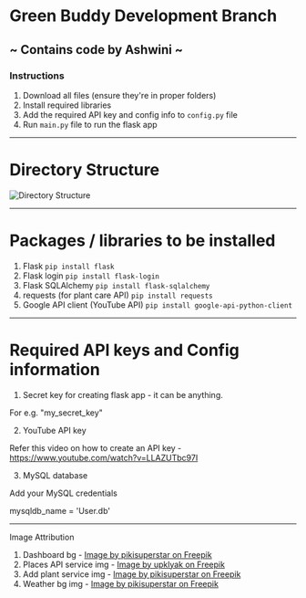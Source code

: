 # Green Buddy Development Branch 
## ~ Contains code by Ashwini ~
### Instructions
1. Download all files (ensure they're in proper folders)
2. Install required libraries
3. Add the required API key and config info to `config.py` file
4. Run `main.py` file to run the flask app

----------------------------------------------------------------------------------------------

# Directory Structure

![Directory Structure](https://github.com/user-attachments/assets/0743c095-1a10-46de-a605-bc29ee13b292)

----------------------------------------------------------------------------------------------

# Packages / libraries to be installed
1. Flask 
`pip install flask`
2. Flask login
`pip install flask-login`
3. Flask SQLAlchemy
`pip install flask-sqlalchemy`
4. requests (for plant care API)
`pip install requests`
5. Google API client (YouTube API)
`pip install google-api-python-client`
----------------------------------------------------------------------------------------------

# Required API keys and Config information
1. Secret key for creating flask app - it can be anything.

For e.g. "my_secret_key"

2. YouTube API key

Refer this video on how to create an API key - https://www.youtube.com/watch?v=LLAZUTbc97I

3. MySQL database

Add your MySQL credentials

mysqldb_name = 'User.db'

----------------------------------------------------------------------------------------------

Image Attribution
1. Dashboard bg - 
<a href="https://www.freepik.com/free-vector/tropical-flower-background_2920876.htm#from_view=detail_alsolike">Image by pikisuperstar on Freepik</a>
2. Places API service img - 
<a href="https://www.freepik.com/free-vector/flower-shop-facade-night-city-street-vector-cartoon-illustration-urban-floral-boutique-gift-storefront-with-illuminated-windows-garlands-striped-tent-door-flowerpots-shelf_66811049.htm#fromView=search&page=2&position=48&uuid=48f47d53-7e5d-48c4-a563-969639b77082">Image by upklyak on Freepik</a>
3. Add plant service img -
<a href="https://www.freepik.com/free-vector/hand-drawn-people-taking-photos-with-smartphone_16408153.htm#fromView=search&page=1&position=3&uuid=9e29063a-d810-4a0f-8923-ec6a9ea23d97">Image by pikisuperstar on Freepik</a>
4. Weather bg img - 
<a href="https://www.freepik.com/free-vector/background-monsoon-season_45203923.htm#fromView=search&page=1&position=2&uuid=2fe6f7a7-fcab-422d-88f2-e2ce03398f47">Image by pikisuperstar on Freepik</a>
